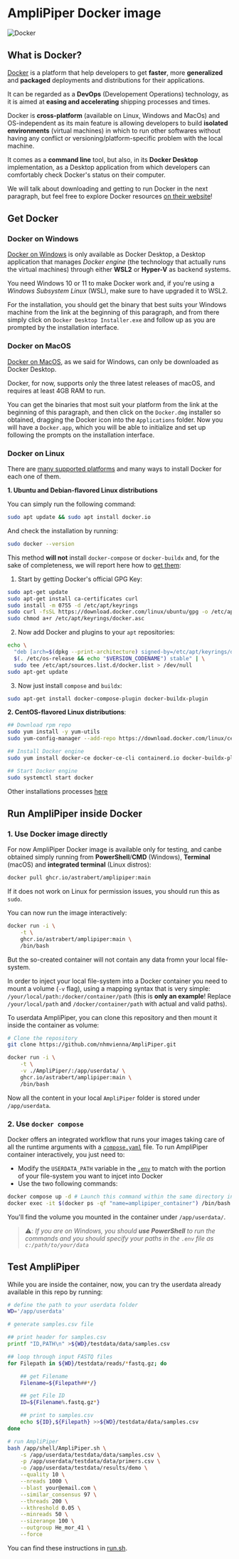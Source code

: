 # AmpliPiper Docker image

![Docker](https://github.com/AstraBert/amplipiper/actions/workflows/docker-publish.yml/badge.svg)

## What is Docker?

[Docker](https://www.docker.com/) is a platform that help developers to get **faster**, more **generalized** and **packaged** deployments and distributions for their applications.

It can be regarded as a **DevOps** (Developement Operations) technology, as it is aimed at **easing and accelerating** shipping processes and times.

Docker is **cross-platform** (available on Linux, Windows and MacOs) and OS-independent as its main feature is allowing developers to build **isolated environments** (virtual machines) in which to run other softwares without having any conflict or versioning/platform-specific problem with the local machine.

It comes as a **command line** tool, but also, in its **Docker Desktop** implementation, as a Desktop application from which developers can comfortably check Docker's status on their computer.

We will talk about downloading and getting to run Docker in the next paragraph, but feel free to explore Docker resources [on their website](https://docs.docker.com/)!

## Get Docker

### Docker on Windows

[Docker on Windows](https://docs.docker.com/desktop/install/windows-install/) is only available as Docker Desktop, a Desktop application that manages _Docker engine_ (the technology that actually runs the virtual machines) through either **WSL2** or **Hyper-V**  as backend systems. 

You need Windows 10 or 11 to make Docker work and, if you're using a _Windows Subsystem Linux_ (WSL), make sure to have upgraded it to WSL2. 

For the installation, you should get the binary that best suits your Windows machine from the link at the beginning of this paragraph, and from there simply click on `Docker Desktop Installer.exe` and follow up as you are prompted by the installation interface.

### Docker on MacOS

[Docker on MacOS](https://docs.docker.com/desktop/install/mac-install/), as we said for Windows, can only be downloaded as Docker Desktop.

Docker, for now, supports only the three latest releases of macOS, and requires at least 4GB RAM to run.

You can get the binaries that most suit your platform from the link at the beginning of this paragraph, and then click on the `Docker.dmg` installer so obtained, dragging the Docker icon into the `Applications` folder.  Now you will have a `Docker.app`, which you will be able to initialize and set up following the prompts on the installation interface.

### Docker on Linux

There are [many supported platforms](https://docs.docker.com/engine/install/#supported-platforms) and many ways to install Docker for each one of them.

**1. Ubuntu and Debian-flavored Linux distributions**

You can simply run the following command:

```bash
sudo apt update && sudo apt install docker.io
```

And check the installation by running:

```bash
sudo docker --version
```

This method **will not** install `docker-compose` or `docker-buildx` and, for the sake of completeness, we will report here how to [get them](https://docs.docker.com/compose/install/linux/):

1. Start by getting Docker's official GPG Key:
```bash
sudo apt-get update
sudo apt-get install ca-certificates curl
sudo install -m 0755 -d /etc/apt/keyrings
sudo curl -fsSL https://download.docker.com/linux/ubuntu/gpg -o /etc/apt/keyrings/docker.asc
sudo chmod a+r /etc/apt/keyrings/docker.asc
```

2. Now add Docker and plugins to your `apt` repositories:
```bash
echo \
  "deb [arch=$(dpkg --print-architecture) signed-by=/etc/apt/keyrings/docker.asc] https://download.docker.com/linux/ubuntu \
  $(. /etc/os-release && echo "$VERSION_CODENAME") stable" | \
  sudo tee /etc/apt/sources.list.d/docker.list > /dev/null
sudo apt-get update
```

3. Now just install `compose` and `buildx`:
```bash
sudo apt-get install docker-compose-plugin docker-buildx-plugin
```

**2. CentOS-flavored Linux distributions**:

```bash
## Download rpm repo
sudo yum install -y yum-utils
sudo yum-config-manager --add-repo https://download.docker.com/linux/centos/docker-ce.repo

## Install Docker engine
sudo yum install docker-ce docker-ce-cli containerd.io docker-buildx-plugin docker-compose-plugin

## Start Docker engine
sudo systemctl start docker
```

Other installations processes [here](https://docs.docker.com/engine/install/)

## Run AmpliPiper inside Docker

### 1. Use Docker image directly

For now AmpliPiper Docker image is available only for testing, and canbe obtained simply running from **PowerShell**/**CMD** (Windows), **Terminal** (macOS) and **integrated terminal** (Linux distros):

```bash
docker pull ghcr.io/astrabert/amplipiper:main
```

If it does not work on Linux for permission issues, you should run this as `sudo`.

You can now run the image interactively:

```bash
docker run -i \
    -t \
    ghcr.io/astrabert/amplipiper:main \
    /bin/bash
```

But the so-created container will not contain any data fromn your local file-system. 

In order to inject your local file-system into a Docker container you need to mount a volume (`-v` flag), using a mapping syntax that is very simple: `/your/local/path:/docker/container/path` (this is **only an example**! Replace `/your/local/path` and `/docker/container/path` with actual and valid paths).

To userdata AmpliPiper, you can clone this repository and then mount it inside the container as volume:

```bash
# Clone the repository
git clone https://github.com/nhmvienna/AmpliPiper.git

docker run -i \
    -t \
    -v ./AmpliPiper/:/app/userdata/ \
    ghcr.io/astrabert/amplipiper:main \
    /bin/bash
```

Now all the content in your local `AmpliPiper` folder is stored under `/app/userdata`.

### 2. Use `docker compose`

Docker offers an integrated workflow that runs your images taking care of all the runtime arguments with a [`compose.yaml`](./compose.yaml) file. To run AmpliPiper container interactively, you just need to:

- Modify the  `USERDATA_PATH` variable in the [`.env`](./.env) to match with the portion of your file-system you want to injcet into Docker
- Use the two following commands:

```bash
docker compose up -d # Launch this command within the same directory in which you have the compose.yaml file
docker exec -it $(docker ps -qf "name=amplipiper_container") /bin/bash
```

You'll find the volume you mounted in the container under `/app/userdata/`.

> ⚠️: _If you are on Windows, you should **use PowerShell** to run the commands and you should specify your paths in the `.env` file as `c:/path/to/your/data`_

## Test AmpliPiper

While you are inside the container, now, you can try the userdata already available in this repo by running:

```bash
# define the path to your userdata folder
WD='/app/userdata'

# generate samples.csv file

## print header for samples.csv
printf "ID,PATH\n" >${WD}/testdata/data/samples.csv

## loop through input FASTQ files
for Filepath in ${WD}/testdata/reads/*fastq.gz; do

    ## get Filename
    Filename=${Filepath##*/}

    ## get File ID
    ID=${Filename%.fastq.gz*}

    ## print to samples.csv
    echo ${ID},${Filepath} >>${WD}/testdata/data/samples.csv
done

# run AmpliPiper
bash /app/shell/AmpliPiper.sh \
    -s /app/userdata/testdata/data/samples.csv \
    -p /app/userdata/testdata/data/primers.csv \
    -o /app/userdata/testdata/results/demo \
    --quality 10 \
    --nreads 1000 \
    --blast your@email.com \
    --similar_consensus 97 \
    --threads 200 \
    --kthreshold 0.05 \
    --minreads 50 \
    --sizerange 100 \
    --outgroup He_mor_41 \
    --force
```

You can find these instructions in [run.sh](./run.sh).


